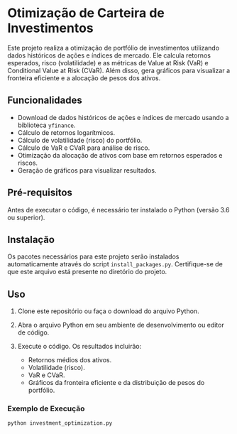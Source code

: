 # Otimização de Carteira de Investimentos

Este projeto realiza a otimização de portfólio de investimentos utilizando dados históricos de ações e índices de mercado. Ele calcula retornos esperados, risco (volatilidade) e as métricas de Value at Risk (VaR) e Conditional Value at Risk (CVaR). Além disso, gera gráficos para visualizar a fronteira eficiente e a alocação de pesos dos ativos.

## Funcionalidades

- Download de dados históricos de ações e índices de mercado usando a biblioteca `yfinance`.
- Cálculo de retornos logarítmicos.
- Cálculo de volatilidade (risco) do portfólio.
- Cálculo de VaR e CVaR para análise de risco.
- Otimização da alocação de ativos com base em retornos esperados e riscos.
- Geração de gráficos para visualizar resultados.

## Pré-requisitos

Antes de executar o código, é necessário ter instalado o Python (versão 3.6 ou superior).

## Instalação

Os pacotes necessários para este projeto serão instalados automaticamente através do script `install_packages.py`. Certifique-se de que este arquivo está presente no diretório do projeto.

## Uso

1. Clone este repositório ou faça o download do arquivo Python.

2. Abra o arquivo Python em seu ambiente de desenvolvimento ou editor de código.

3. Execute o código. Os resultados incluirão:
   - Retornos médios dos ativos.
   - Volatilidade (risco).
   - VaR e CVaR.
   - Gráficos da fronteira eficiente e da distribuição de pesos do portfólio.

### Exemplo de Execução

```bash
python investment_optimization.py
```
